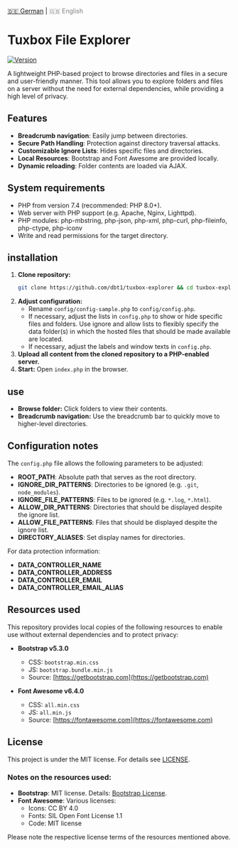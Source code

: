 <!-- LANGUAGE_LINKS_START -->
[🇩🇪 German](README_de.md) | <span style="color: grey;">🇬🇧 English</span>
<!-- LANGUAGE_LINKS_END -->
# Tuxbox File Explorer

[![Version](https://img.shields.io/badge/version-0.1.0-blue.svg)](https://github.com/dbt1/tuxbox-explorer)

A lightweight PHP-based project to browse directories and files in a secure and user-friendly manner. This tool allows you to explore folders and files on a server without the need for external dependencies, while providing a high level of privacy.
## Features

- **Breadcrumb navigation**: Easily jump between directories.
- **Secure Path Handling**: Protection against directory traversal attacks.
- **Customizable Ignore Lists**: Hides specific files and directories.
- **Local Resources**: Bootstrap and Font Awesome are provided locally.
- **Dynamic reloading**: Folder contents are loaded via AJAX.
## System requirements

- PHP from version 7.4 (recommended: PHP 8.0+).
- Web server with PHP support (e.g. Apache, Nginx, Lighttpd).
- PHP modules: php-mbstring, php-json, php-xml, php-curl, php-fileinfo, php-ctype, php-iconv
- Write and read permissions for the target directory.
## installation

1. **Clone repository:**
   ```bash
   git clone https://github.com/dbt1/tuxbox-explorer && cd tuxbox-explorer
   ```
2. **Adjust configuration:**
   - Rename `config/config-sample.php` to `config/config.php`.
   - If necessary, adjust the lists in `config.php` to show or hide specific files and folders.
     Use ignore and allow lists to flexibly specify the data folder(s) in which the hosted files that should be made available are located.
   - If necessary, adjust the labels and window texts in `config.php`.
3. **Upload all content from the cloned repository to a PHP-enabled server.**
4. **Start:**
   Open `index.php` in the browser.
## use

- **Browse folder:**
  Click folders to view their contents.
- **Breadcrumb navigation:**
  Use the breadcrumb bar to quickly move to higher-level directories.
## Configuration notes

The `config.php` file allows the following parameters to be adjusted:

- **ROOT\_PATH**: Absolute path that serves as the root directory.
- **IGNORE\_DIR\_PATTERNS**: Directories to be ignored (e.g. `.git`, `node_modules`).
- **IGNORE\_FILE\_PATTERNS**: Files to be ignored (e.g. `*.log`, `*.html`).
- **ALLOW\_DIR\_PATTERNS**: Directories that should be displayed despite the ignore list.
- **ALLOW\_FILE\_PATTERNS**: Files that should be displayed despite the ignore list.
- **DIRECTORY\_ALIASES**: Set display names for directories.

For data protection information:

- **DATA\_CONTROLLER\_NAME**
- **DATA\_CONTROLLER\_ADDRESS**
- **DATA\_CONTROLLER\_EMAIL**
- **DATA\_CONTROLLER\_EMAIL\_ALIAS**
## Resources used

This repository provides local copies of the following resources to enable use without external dependencies and to protect privacy:

- **Bootstrap v5.3.0**

  - CSS: `bootstrap.min.css`
  - JS: `bootstrap.bundle.min.js`
  - Source: [https://getbootstrap.com](https://getbootstrap.com)

- **Font Awesome v6.4.0**

  - CSS: `all.min.css`
  - JS: `all.min.js`
  - Source: [https://fontawesome.com](https://fontawesome.com)
## License

This project is under the MIT license. For details see [LICENSE](./LICENSE).
### Notes on the resources used:

- **Bootstrap**: MIT license. Details: [Bootstrap License](https://github.com/twbs/bootstrap/blob/main/LICENSE).
- **Font Awesome**: Various licenses:
  - Icons: CC BY 4.0
  - Fonts: SIL Open Font License 1.1
  - Code: MIT license

Please note the respective license terms of the resources mentioned above.
